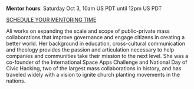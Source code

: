 ﻿---
name: Ali Llewellyn 
description: Co-founder, International Space Apps Challenge
picture: ali_llewellyn.jpg
categories: ideation ministry strategy
---
<br>
<b>Mentor hours</b>: Saturday Oct 3, 10am US PDT until 12pm US PDT

<a class="button small special"
href="https://alillewellyn.youcanbook.me/"
target="_blank">SCHEDULE YOUR MENTORING
TIME</a>
</b>
<p>
Ali works on expanding the scale and scope of public-private mass collaborations that improve governance and engage citizens in creating a better world. Her background in education, cross-cultural communication and theology provides the passion and articulation necessary to help companies and communities take their mission to the next level. She was a co-founder of the International Space Apps Challenge and National Day of Civic Hacking, two of the largest mass collaborations in history, and has traveled widely with a vision to ignite church planting movements in the nations. 
</p>
